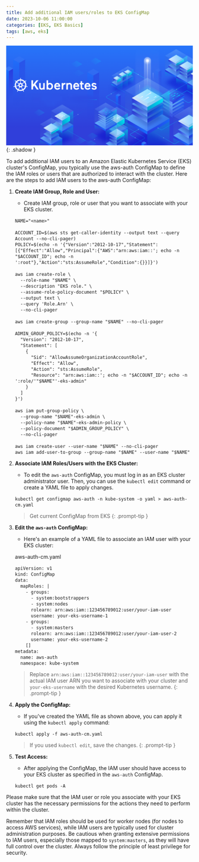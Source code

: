 ```yaml
---
title: Add additional IAM users/roles to EKS ConfigMap
date: 2023-10-06 11:00:00
categories: [EKS, EKS Basics]
tags: [aws, eks]
---
```

<script defer data-domain="senad-d.github.io" src="https://plus.seki.ink/js/script.js"></script>
![](https://github.com/senad-d/senad-d.github.io/blob/main/_media/images/kubernetes-banner.png?raw=true){: .shadow }

To add additional IAM users to an Amazon Elastic Kubernetes Service (EKS) cluster's ConfigMap, you typically use the aws-auth ConfigMap to define the IAM roles or users that are authorized to interact with the cluster. Here are the steps to add IAM users to the aws-auth ConfigMap:

1.  **Create IAM Group, Role and User:**
    - Create IAM group, role or user that you want to associate with your EKS cluster. 
    
    ```shell
    NAME="<name>"
    
    ACCOUNT_ID=$(aws sts get-caller-identity --output text --query Account --no-cli-pager)
    POLICY=$(echo -n '{"Version":"2012-10-17","Statement":[{"Effect":"Allow","Principal":{"AWS":"arn:aws:iam::'; echo -n     "$ACCOUNT_ID"; echo -n ':root"},"Action":"sts:AssumeRole","Condition":{}}]}')
    
    aws iam create-role \
      --role-name "$NAME" \
      --description "EKS role." \
      --assume-role-policy-document "$POLICY" \
      --output text \
      --query 'Role.Arn' \
      --no-cli-pager 
    
    aws iam create-group --group-name "$NAME" --no-cli-pager

    ADMIN_GROUP_POLICY=$(echo -n '{
      "Version": "2012-10-17",
      "Statement": [
        {
          "Sid": "AllowAssumeOrganizationAccountRole",
          "Effect": "Allow",
          "Action": "sts:AssumeRole",
          "Resource": "arn:aws:iam::'; echo -n "$ACCOUNT_ID"; echo -n ':role/'"$NAME"'-eks-admin"
        }
      ]
    }')

    aws iam put-group-policy \
      --group-name "$NAME"-eks-admin \
      --policy-name "$NAME"-eks-admin-policy \
      --policy-document "$ADMIN_GROUP_POLICY" \
      --no-cli-pager 

    aws iam create-user --user-name "$NAME" --no-cli-pager
    aws iam add-user-to-group --group-name "$NAME" --user-name "$NAME"
    ```

2.  **Associate IAM Roles/Users with the EKS Cluster:**
    
    -   To edit the `aws-auth` ConfigMap, you must log in as an EKS cluster administrator user. Then, you can use the `kubectl edit` command or create a YAML file to apply changes.
    ```shell
    kubectl get configmap aws-auth -n kube-system -o yaml > aws-auth-cm.yaml
    ```
    > Get current ConfigMap from EKS
    {: .prompt-tip }
    
3.  **Edit the `aws-auth` ConfigMap:**
    -   Here's an example of a YAML file to associate an IAM user with your EKS cluster:

    aws-auth-cm.yaml
    ```shell
    apiVersion: v1
    kind: ConfigMap
    data:
      mapRoles: |
        - groups:
          - system:bootstrappers
          - system:nodes
          rolearn: arn:aws:iam::123456789012:user/your-iam-user
          username: your-eks-username-1
        - groups:
          - system:masters
          rolearn: arn:aws:iam::123456789012:user/your-iam-user-2
          username: your-eks-username-2
        []
    metadata:
      name: aws-auth
      namespace: kube-system
    ```
    > Replace `arn:aws:iam::123456789012:user/your-iam-user` with the actual IAM user ARN you want to associate with your cluster and `your-eks-username` with the desired Kubernetes username.
    {: .prompt-tip }

4.  **Apply the ConfigMap:**
    -   If you've created the YAML file as shown above, you can apply it using the `kubectl apply` command:
    ```shell
    kubectl apply -f aws-auth-cm.yaml
    ```
    > If you used `kubectl edit`, save the changes.
    {: .prompt-tip }

5.  **Test Access:**
    -   After applying the ConfigMap, the IAM user should have access to your EKS cluster as specified in the `aws-auth` ConfigMap.
    ```shell
    kubectl get pods -A
    ```

Please make sure that the IAM user or role you associate with your EKS cluster has the necessary permissions for the actions they need to perform within the cluster.

Remember that IAM roles should be used for worker nodes (for nodes to access AWS services), while IAM users are typically used for cluster administration purposes. Be cautious when granting extensive permissions to IAM users, especially those mapped to `system:masters`, as they will have full control over the cluster. Always follow the principle of least privilege for security.
